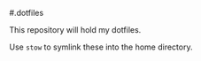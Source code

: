 #.dotfiles

This repository will hold my dotfiles.

Use `stow` to symlink these into the home directory.
